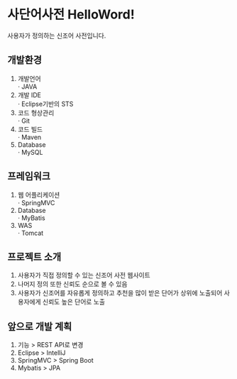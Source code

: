 
# 사단어사전 HelloWord!
  사용자가 정의하는 신조어 사전입니다.
## 개발환경
  1. 개발언어  
    · JAVA
  2. 개발 IDE  
    · Eclipse기반의 STS 
  3. 코드 형상관리  
    · Git
  4. 코드 빌드  
    · Maven
  5. Database  
    · MySQL

## 프레임워크 
  1. 웹 어플리케이션  
    · SpringMVC
  2. Database  
    · MyBatis
  3. WAS  
    · Tomcat
 
## 프로젝트 소개
  1. 사용자가 직접 정의할 수 있는 신조어 사전 웹사이트 
  2. 나머지 정의 또한 신뢰도 순으로 볼 수 있음
  3. 사용자가 신조어를 자유롭게 정의하고 추천을 많이 받은 단어가 상위에 노출되어 사용자에게 신뢰도 높은 단어로 노출

## 앞으로 개발 계획
  1. 기능 > REST API로 변경 
  2. Eclipse > IntelliJ
  3. SpringMVC > Spring Boot
  4. Mybatis > JPA 
